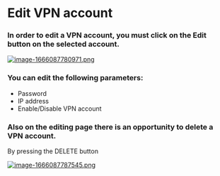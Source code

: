 # Edit VPN account

### In order to edit a VPN account, you must click on the **Edit** button on the selected account.

[![image-1666087780971.png](https://doc.puq.info/uploads/images/gallery/2022-10/scaled-1680-/image-1666087780971.png)](https://doc.puq.info/uploads/images/gallery/2022-10/image-1666087780971.png)

### You can edit the following parameters:

- Password
- IP address
- Enable/Disable VPN account

### Also on the editing page there is an opportunity to delete a VPN account.   
By pressing the DELETE button

[![image-1666087787545.png](https://doc.puq.info/uploads/images/gallery/2022-10/scaled-1680-/image-1666087787545.png)](https://doc.puq.info/uploads/images/gallery/2022-10/image-1666087787545.png)
